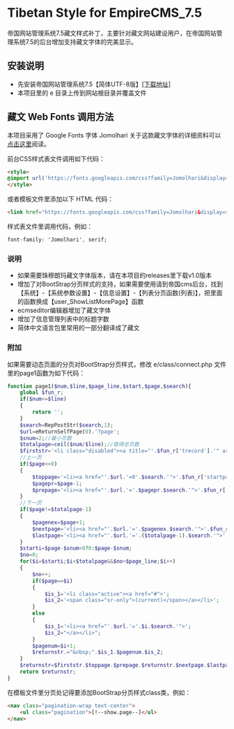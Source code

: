 # Tibetan Style for EmpireCMS_7.5
帝国网站管理系统7.5藏文样式补丁，主要针对藏文网站建设用户，在帝国网站管理系统7.5的后台增加支持藏文字体的完美显示。

## 安装说明
- 先安装帝国网站管理系统7.5【简体UTF-8版】[[下载地址]](http://www.phome.net/download/ "帝国软件下载")
- 本项目里的 e 目录上传到网站根目录并覆盖文件

## 藏文 Web Fonts 调用方法
本项目采用了 Google Fonts 字体 Jomolhari 关于这款藏文字体的详细资料可以[点击这里](https://fonts.google.com/specimen/Jomolhari "https://fonts.google.com/specimen/Jomolhari")阅读。

前台CSS样式表文件调用如下代码：
```html
<style>
@import url('https://fonts.googleapis.com/css?family=Jomolhari&display=swap&subset=tibetan');
</style>
```

或者模板文件里添加以下 HTML 代码：
```html
<link href="https://fonts.googleapis.com/css?family=Jomolhari&display=swap&subset=tibetan" rel="stylesheet">
```

样式表文件里调用代码，例如：
```css
font-family: 'Jomolhari', serif;
```

### 说明
- 如果需要珠穆朗玛藏文字体版本，请在本项目的releases里下载v1.0版本
- 增加了对BootStrap分页样式的支持，如果需要使用请到帝国cms后台，找到【系统】-【系统参数设置】-【信息设置】-【列表分页函数(列表)】，把里面的函数换成【user_ShowListMorePage】函数
- ecmseditor编辑器增加了藏文字体
- 增加了信息管理列表中的标题字数
- 简体中文语言包里常用的一部分翻译成了藏文

### 附加
如果需要动态页面的分页对BootStrap分页样式，修改 e/class/connect.php 文件里的page1函数为如下代码：
```php
function page1($num,$line,$page_line,$start,$page,$search){
	global $fun_r;
	if($num<=$line)
	{
		return '';
	}
	$search=RepPostStr($search,1);
	$url=eReturnSelfPage(0).'?page';
	$snum=2;//最小页数
	$totalpage=ceil($num/$line);//取得总页数
	$firststr='<li class="disabled"><a title="'.$fun_r['trecord'].'" aria-label="Previous">'.$num.'</a></li>';
	//上一页
	if($page<>0)
	{
		$toppage='<li><a href="'.$url.'=0'.$search.'">'.$fun_r['startpage'].'</a></li>';
		$pagepr=$page-1;
		$prepage='<li><a href="'.$url.'='.$pagepr.$search.'">'.$fun_r['pripage'].'</a></li>';
	}
	//下一页
	if($page!=$totalpage-1)
	{
		$pagenex=$page+1;
		$nextpage='<li><a href="'.$url.'='.$pagenex.$search.'">'.$fun_r['nextpage'].'</a></li>';
		$lastpage='<li><a href="'.$url.'='.($totalpage-1).$search.'">'.$fun_r['lastpage'].'</a></li>';
	}
	$starti=$page-$snum<0?0:$page-$snum;
	$no=0;
	for($i=$starti;$i<$totalpage&&$no<$page_line;$i++)
	{
		$no++;
		if($page==$i)
		{
			$is_1='<li class="active"><a href="#">';
			$is_2='<span class="sr-only">(current)</span></a></li>';
		}
		else
		{
			$is_1='<li><a href="'.$url.'='.$i.$search.'">';
			$is_2="</a></li>";
		}
		$pagenum=$i+1;
		$returnstr.="&nbsp;".$is_1.$pagenum.$is_2;
	}
	$returnstr=$firststr.$toppage.$prepage.$returnstr.$nextpage.$lastpage;
	return $returnstr;
}
```
在模板文件里分页处记得要添加BootStrap分页样式class类，例如：
```html
<nav class="pagination-wrap text-center">
	<ul class="pagination">[!--show.page--]</ul>
</nav>
```